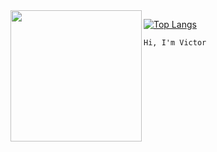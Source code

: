 <img align="left" height="210" src="https://media.giphy.com/media/vzO0Vc8b2VBLi/giphy.gif"/>

[![Top Langs](https://github-readme-stats.vercel.app/api/top-langs/?username=victorpothin&layout=compact&theme=graywhite)](https://github.com/anuraghazra/github-readme-stats)






```diff
Hi, I'm Victor
```

